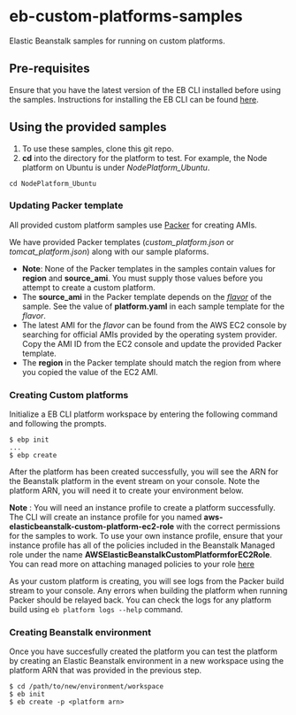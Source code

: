 # eb-custom-platforms-samples
Elastic Beanstalk samples for running on custom platforms.

## Pre-requisites

Ensure that you have the latest version of the EB CLI installed before using the samples.
Instructions for installing the EB CLI can be found [here](http://docs.aws.amazon.com/elasticbeanstalk/latest/dg/eb-cli3-install.html).

## Using the provided samples
1. To use these samples, clone this git repo.
2. **cd** into the directory for the platform to test. For example, the Node platform on Ubuntu is under *NodePlatform_Ubuntu*.
```
cd NodePlatform_Ubuntu
```

### Updating Packer template
All provided custom platform samples use [Packer](http://www.packer.io) for creating AMIs. 

We have provided Packer templates (*custom_platform.json* or *tomcat_platform.json*) along with our sample plaforms.

- **Note**: None of the Packer templates in the samples contain values for **region** and **source_ami**. You must supply those values before you attempt to create a custom platform.
- The **source_ami** in the Packer template depends on the *[flavor](http://docs.aws.amazon.com/elasticbeanstalk/latest/dg/platform-yaml-format.html)* of the sample. See the value of **platform.yaml** in each sample template for the *flavor*.
- The latest AMI for the *flavor* can be found from the AWS EC2 console by searching for official AMIs provided by the operating system provider. Copy the AMI ID from the EC2 console and update the provided Packer template.
- The **region** in the Packer template should match the region from where you copied the value of the EC2 AMI.

### Creating Custom platforms

Initialize a EB CLI platform workspace by entering the following command and following the prompts.
```
$ ebp init
...
$ ebp create
```
After the platform has been created successfully, you will see the ARN for the Beanstalk platform in the event stream on your console. Note the platform ARN, you will need it to create your environment below. 

 **Note** : You will need an instance profile to create a platform successfully. The CLI will create an instance profile for you named **aws-elasticbeanstalk-custom-platform-ec2-role** with the correct permissions for the samples to work.
  To use your own instance profile, ensure that your instance profile has all of the policies included in the Beanstalk Managed role under the name **AWSElasticBeanstalkCustomPlatformforEC2Role**. You can read more on attaching managed policies to your role [here](http://docs.aws.amazon.com/IAM/latest/UserGuide/access_policies_managed-vs-inline.html#aws-managed-policies)

As your custom platform is creating, you will see logs from the Packer build stream to your console. Any errors when building the platform when running Packer should be relayed back. You can check the logs for any platform build using ```eb platform logs --help``` command.

### Creating Beanstalk environment
Once you have succesfully created the platform you can test the platform by creating an Elastic Beanstalk environment in a new workspace using the platform ARN that was provided in the previous step.
```
$ cd /path/to/new/environment/workspace
$ eb init
$ eb create -p <platform arn>
````

